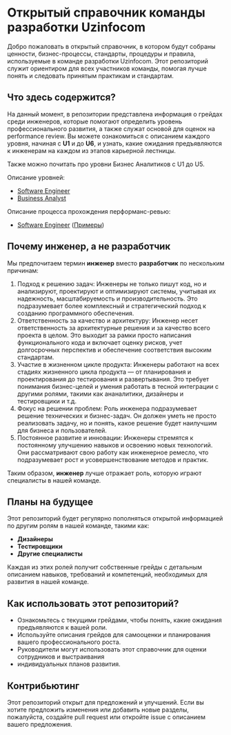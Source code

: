# Открытый справочник команды разработки Uzinfocom

Добро пожаловать в открытый справочник, в котором будут собраны ценности, бизнес-процессы, 
стандарты, процедуры и правила, используемые в команде разработки Uzinfocom. Этот репозиторий 
служит ориентиром для всех участников команды, помогая лучше понять и следовать принятым 
практикам и стандартам.

## Что здесь содержится?

На данный момент, в репозитории представлена информация о грейдах среди инженеров, которые 
помогают определить уровень профессионального развития, а также служат основой для оценок 
на performance review. Вы можете ознакомиться с описанием каждого уровня, начиная с **U1** 
и до **U6**, и узнать, какие ожидания предъявляются к инженерам на каждом из этапов 
карьерной лестницы.

Также можно почитать про уровни Бизнес Аналитиков с U1 до U5.

Описание уровней: 
- [Software Engineer](./levels/software-engineer.md)
- [Business Analyst](./levels/business-analyst.md)

Описание процесса прохождения перформанс-ревью:
- [Software Engineer](./performance-review/software-engineer.md) ([Примеры](./performance-review/software-engineer-example.md))


## Почему инженер, а не разработчик

Мы предпочитаем термин **инженер** вместо **разработчик** по нескольким причинам:

1.	Подход к решению задач: Инженеры не только пишут код, но и анализируют, проектируют и 
оптимизируют системы, учитывая их надежность, масштабируемость и производительность. 
Это подразумевает более комплексный и стратегический подход к созданию программного обеспечения.
2.	Ответственность за качество и архитектуру: Инженер несет ответственность за архитектурные 
решения и за качество всего проекта в целом. Это выходит за рамки просто написания функционального 
кода и включает оценку рисков, учет долгосрочных перспектив и обеспечение соответствия 
высоким стандартам.
3.	Участие в жизненном цикле продукта: Инженеры работают на всех стадиях жизненного цикла 
продукта — от планирования и проектирования до тестирования и развертывания. Это требует 
понимания бизнес-целей и умения работать в тесной интеграции с другими ролями, такими как 
ананалитики, дизайнеры и тестировщики и т.д.
4.	Фокус на решении проблем: Роль инженера подразумевает решение технических и бизнес-задач. 
Он должен уметь не просто реализовать задачу, но и понять, какое решение будет наилучшим для 
бизнеса и пользователей.
5.	Постоянное развитие и инновации: Инженеры стремятся к постоянному улучшению навыков и 
освоению новых технологий. Они рассматривают свою работу как инженерное ремесло, что подразумевает 
рост и усовершенствование методов и практик.

Таким образом, **инженер** лучше отражает роль, которую играют специалисты в нашей команде.

## Планы на будущее

Этот репозиторий будет регулярно пополняться открытой информацией по другим ролям в нашей команде, такими как:

- **Дизайнеры**
- **Тестировщики**
- **Другие специалисты**

Каждая из этих ролей получит собственные грейды с детальным описанием навыков, требований и
 компетенций, необходимых для развития в нашей команде.

## Как использовать этот репозиторий?

- Ознакомьтесь с текущими грейдами, чтобы понять, какие ожидания предъявляются к вашей роли.
- Используйте описания грейдов для самооценки и планирования вашего профессионального роста.
- Руководители могут использовать этот справочник для оценки сотрудников и выстраивания 
- индивидуальных планов развития.

## Контрибьютинг

Этот репозиторий открыт для предложений и улучшений. Если вы хотите предложить изменения 
или добавить новые разделы, пожалуйста, создайте pull request или откройте issue с описанием 
вашего предложения.
